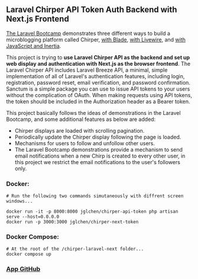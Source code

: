 ## Laravel Chirper API Token Auth Backend with Next.js Frontend

[The Laravel Bootcamp](https://bootcamp.laravel.com/) demonstrates three different ways to build a microblogging platform called Chirper, [with Blade](https://bootcamp.laravel.com/blade/installation), [with Livewire](https://bootcamp.laravel.com/livewire/installation), and [with JavaScript and Inertia](https://bootcamp.laravel.com/inertia/installation).

This project is trying to <b>use Laravel Chirper API as the backend and set up web display and authentication with Next.js as the browser frontend</b>.
The Laravel Chirper API includes Laravel Breeze API, a minimal, simple implementation of all of Laravel&apos;s authentication features, including login, registration, password reset, email verification, and password confirmation. Sanctum is a simple package you can use to issue API tokens to your users without the complication of OAuth. When making requests using API tokens, the token should be included in the Authorization header as a Bearer token.

This project basically follows the ideas of demonstrations in the Laravel Bootcamp, and some additional features as below are added: 
- Chirper displays are loaded with scrolling pagination.
- Periodically update the Chirper display following the page is loaded.
- Mechanisms for users to follow and unfollow other users.
- The Laravel Bootcamp demonstrations provide a mechanism to send email notifications when a new Chirp is created to every other user, in this project we restrict the email notifications to the user&apos;s followers only.

### Docker:
```
# Run the following two commands simutaneously with diffrent screen windows...

docker run -it -p 8000:8000 jglchen/chirper-api-token php artisan serve --host=0.0.0.0
docker run -p 3000:3000 jglchen/chirper-next-token
```

### Docker Compose:
```
# At the root of the /chirper-laravel-next folder...
docker compose up
```
### [App GitHub](https://github.com/jglchen/chirper-laravel-next)

